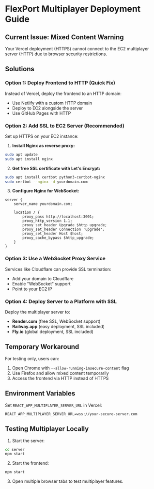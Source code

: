 # FlexPort Multiplayer Deployment Guide

## Current Issue: Mixed Content Warning

Your Vercel deployment (HTTPS) cannot connect to the EC2 multiplayer server (HTTP) due to browser security restrictions.

## Solutions

### Option 1: Deploy Frontend to HTTP (Quick Fix)
Instead of Vercel, deploy the frontend to an HTTP domain:
- Use Netlify with a custom HTTP domain
- Deploy to EC2 alongside the server
- Use GitHub Pages with HTTP

### Option 2: Add SSL to EC2 Server (Recommended)
Set up HTTPS on your EC2 instance:

1. **Install Nginx as reverse proxy:**
```bash
sudo apt update
sudo apt install nginx
```

2. **Get free SSL certificate with Let's Encrypt:**
```bash
sudo apt install certbot python3-certbot-nginx
sudo certbot --nginx -d yourdomain.com
```

3. **Configure Nginx for WebSocket:**
```nginx
server {
    server_name yourdomain.com;

    location / {
        proxy_pass http://localhost:3001;
        proxy_http_version 1.1;
        proxy_set_header Upgrade $http_upgrade;
        proxy_set_header Connection 'upgrade';
        proxy_set_header Host $host;
        proxy_cache_bypass $http_upgrade;
    }
}
```

### Option 3: Use a WebSocket Proxy Service
Services like Cloudflare can provide SSL termination:
- Add your domain to Cloudflare
- Enable "WebSocket" support
- Point to your EC2 IP

### Option 4: Deploy Server to a Platform with SSL
Deploy the multiplayer server to:
- **Render.com** (free SSL, WebSocket support)
- **Railway.app** (easy deployment, SSL included)
- **Fly.io** (global deployment, SSL included)

## Temporary Workaround

For testing only, users can:
1. Open Chrome with `--allow-running-insecure-content` flag
2. Use Firefox and allow mixed content temporarily
3. Access the frontend via HTTP instead of HTTPS

## Environment Variables

Set `REACT_APP_MULTIPLAYER_SERVER_URL` in Vercel:
```
REACT_APP_MULTIPLAYER_SERVER_URL=wss://your-secure-server.com
```

## Testing Multiplayer Locally

1. Start the server:
```bash
cd server
npm start
```

2. Start the frontend:
```bash
npm start
```

3. Open multiple browser tabs to test multiplayer features.